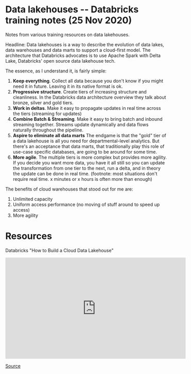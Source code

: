 # Data lakehouses -- Databricks training notes (25 Nov 2020)

Notes from various training resources on data lakehouses. 

Headline: Data lakehouses is a way to describe the evolution of data lakes, data warehouses and data marts to support a cloud-first model. The architecture that Databricks advocates is to use Apache Spark with Delta Lake, Databricks' open source data lakehouse tech. 

The essence, as I understand it, is fairly simple:

1. **Keep everything**. Collect all data because you don't know if you might need it in future. Leaving it in its native format is ok.
2. **Progressive structure**. Create tiers of increasing structure and cleanliness. In the Databricks data architecture overview they talk about bronze, silver and gold tiers.
3. **Work in deltas**. Make it easy to propagate updates in real time across the tiers (streaming for updates)
4. **Combine Batch & Streaming**. Make it easy to bring batch and inbound streaming together. Streams update dynamically and data flows naturally throughout the pipeline.
5. **Aspire to eliminate all data marts** The endgame is that the "gold" tier of a data lakehouse is all you need for departmental-level analytics. But there's an acceptance that data marts, that traditionally play this role of use-case specific databases, are going to be around for some time.
6. **More agile**. The multiple tiers is more complex but provides more agility. If you decide you want more data, you have it all still so you can update the transformation from one tier to the next, run a delta, and in theory the update can be done in real time. (footnote: most situations don't require real time. x minutes or x hours is often more than enough)


The benefits of cloud warehouses that stood out for me are:

1. Unlimited capacity
2. Uniform access performance (no moving of stuff around to speed up access)
3. More agility

# Resources

Databricks "How to Build a Cloud Data Lakehouse"


<iframe width="560" height="315" src="https://www.youtube.com/embed/uhVpLwjEOKU?start=110" frameborder="0" allow="accelerometer; autoplay; clipboard-write; encrypted-media; gyroscope; picture-in-picture" allowfullscreen></iframe>

[Source](https://www.youtube.com/embed/uhVpLwjEOKU?start=110)